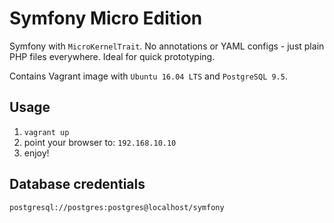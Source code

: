 Symfony Micro Edition
=====================

Symfony with `MicroKernelTrait`. No annotations or YAML configs - just plain PHP
files everywhere. Ideal for quick prototyping.

Contains Vagrant image with `Ubuntu 16.04 LTS` and `PostgreSQL 9.5`.

Usage
-----

1. `vagrant up`
2. point your browser to: `192.168.10.10`
3. enjoy!

Database credentials
--------------------

`postgresql://postgres:postgres@localhost/symfony`
